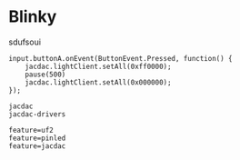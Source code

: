 # Blinky

sdufsoui

```blockspxt 
input.buttonA.onEvent(ButtonEvent.Pressed, function() {
    jacdac.lightClient.setAll(0xff0000);
    pause(500)
    jacdac.lightClient.setAll(0x000000);
});
```

```package
jacdac
jacdac-drivers
```

```config
feature=uf2
feature=pinled
feature=jacdac
```